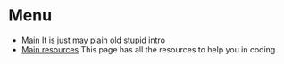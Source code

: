 # Menu
* [Main](README) It is just may plain old stupid intro
* [Main resources](resources) This page has all the resources to help you in coding
